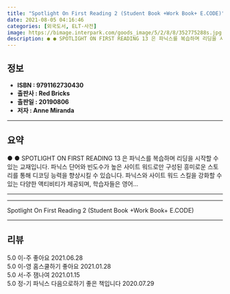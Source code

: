 ```yaml
---
title: "Spotlight On First Reading 2 (Student Book +Work Book+ E.CODE)"
date: 2021-08-05 04:16:46
categories: [외국도서, ELT-사전]
image: https://bimage.interpark.com/goods_image/5/2/8/8/352775288s.jpg
description: ● ● SPOTLIGHT ON FIRST READING 13 은 파닉스를 복습하며 리딩을 시작할 수 있는 교재입니다. 파닉스 단어와 빈도수가 높은 사이트 워드로만 구성된 흥미로운 스토리를 통해 디코딩 능력을 향상시킬 수 있습니다. 파닉스와 사이트 워드 스킬을 강화할 수 있는 다양한
---
```


## **정보**

- **ISBN : 9791162730430**
- **출판사 : Red Bricks**
- **출판일 : 20190806**
- **저자 : Anne Miranda**

------



## **요약**

●  ●  SPOTLIGHT ON FIRST READING 13 은 파닉스를 복습하며 리딩을 시작할 수 있는 교재입니다. 파닉스 단어와 빈도수가 높은 사이트 워드로만 구성된 흥미로운 스토리를 통해 디코딩 능력을 향상시킬 수 있습니다. 파닉스와 사이트 워드 스킬을 강화할 수 있는 다양한 액티비티가 제공되며, 학습자들은 영어... 

------



------


Spotlight On First Reading 2 (Student Book +Work Book+ E.CODE) 

------


## **리뷰** 

5.0 이-주 좋아요 2021.06.28 <br/>5.0 이-영 홈스쿨하기 좋아요 2021.01.28 <br/>5.0 서-주 잼나여 2021.01.15 <br/>5.0 정-기 파닉스 다음으로하기 좋은 책입니다 2020.07.29 <br/>